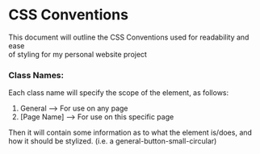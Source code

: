 # CSS Conventions

This document will outline the CSS Conventions used for readability and ease  
of styling for my personal website project

### Class Names:

Each class name will specify the scope of the element, as follows:

1. General --> For use on any page
2. \[Page Name\]  --> For use on this specific page

Then it will contain some information as to what the element is/does, and  
how it should be stylized. (i.e. a general-button-small-circular)
